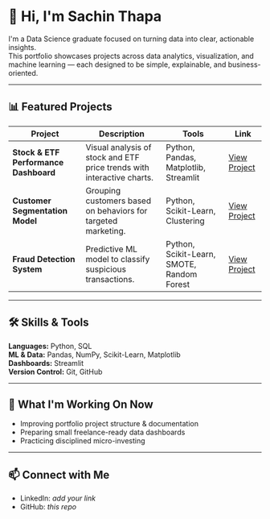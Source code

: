 # 👋 Hi, I'm Sachin Thapa

I'm a Data Science graduate focused on turning data into clear, actionable insights.  
This portfolio showcases projects across data analytics, visualization, and machine learning — each designed to be simple, explainable, and business-oriented.

---

## 📊 Featured Projects

| Project | Description | Tools | Link |
|--------|-------------|-------|------|
| **Stock & ETF Performance Dashboard** | Visual analysis of stock and ETF price trends with interactive charts. | Python, Pandas, Matplotlib, Streamlit | [View Project](./project-01-stock-visualization) |
| **Customer Segmentation Model** | Grouping customers based on behaviors for targeted marketing. | Python, Scikit-Learn, Clustering | [View Project](./project-02-customer-segmentation) |
| **Fraud Detection System** | Predictive ML model to classify suspicious transactions. | Python, Scikit-Learn, SMOTE, Random Forest | [View Project](./project-03-fraud-detection) |

---

## 🛠️ Skills & Tools

**Languages:** Python, SQL  
**ML & Data:** Pandas, NumPy, Scikit-Learn, Matplotlib  
**Dashboards:** Streamlit  
**Version Control:** Git, GitHub  

---

## 🌱 What I'm Working On Now
- Improving portfolio project structure & documentation
- Preparing small freelance-ready data dashboards
- Practicing disciplined micro-investing

---

## 📫 Connect with Me
- LinkedIn: *add your link*
- GitHub: *this repo*
